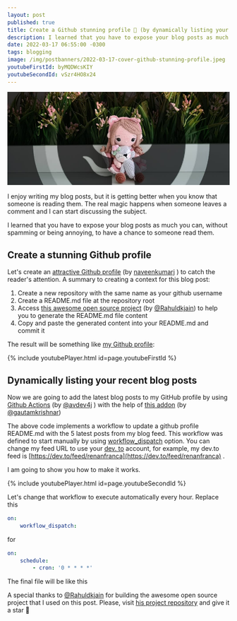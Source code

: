```yaml
---
layout: post
published: true
title: Create a Github stunning profile 💫 (by dynamically listing your recent blog posts)
description: I learned that you have to expose your blog posts as much you can, without spamming or being annoying, to have a chance to someone read them.
date: 2022-03-17 06:55:00 -0300
tags: blogging
image: /img/postbanners/2022-03-17-cover-github-stunning-profile.jpeg
youtubeFirstId: byMQDWcsKIY
youtubeSecondId: vSzr4HO8x24
---
```

![cover image](/img/postbanners/2022-03-17-cover-github-stunning-profile.jpeg)

I enjoy writing my blog posts, but it is getting better when you know that someone is reading them. The real magic happens when someone leaves a comment and I can start discussing the subject. 

I learned that you have to expose your blog posts as much you can, without spamming or being annoying, to have a chance to someone read them.

## Create a stunning Github profile

Let's create an [attractive Github profile](https://naveenkumarj.hashnode.dev/tricks-and-hacks-how-to-make-your-github-profile-readmemd-looks-stunning-within-3-steps) (by  [naveenkumarj](https://www.linkedin.com/in/naveenkumar-j-610147174/)  )  to catch the reader's attention. A summary to creating a context for this blog post:

1. Create a new repository with the same name as your github username 
2. Create a README.md file at the repository root
3. Access [this awesome open source project](https://rahuldkjain.github.io/gh-profile-readme-generator/) (by [@Rahuldkjain](https://twitter.com/Rahuldkjain)) to help you to generate the README.md file content
4. Copy and paste the generated content into your README.md and commit it

The result will be something like [my Github profile](https://github.com/renanfranca):

{% include youtubePlayer.html id=page.youtubeFirstId %}

## Dynamically listing your recent blog posts

Now we are going to add the latest blog posts to my GitHub profile by using [Github Actions](https://dev.to/entando/get-started-with-github-actions-1gde) (by [@avdev4j](https://twitter.com/avdev4j) ) with the help of [this addon](https://github.com/gautamkrishnar/blog-post-workflow) (by [@gautamkrishnar](https://twitter.com/gautamkrishnar))

<script src="https://gist.github.com/renanfranca/66eef25dd7fb00ace885e07d049cfc79.js"></script>

The above code implements a workflow to update a github profile README.md with the 5 latest posts from my blog feed. This workflow was defined to start manually by using [workflow_dispatch](https://docs.github.com/en/actions/using-workflows/events-that-trigger-workflows#workflow_dispatch) option. You can change my feed URL to use your [dev. to](http://dev.to) account, for example, my dev.to feed is [https://dev.to/feed/renanfranca](https://dev.to/feed/renanfranca) .

I am going to show you how to make it works.

{% include youtubePlayer.html id=page.youtubeSecondId %}

Let's change that workflow to execute automatically every hour. Replace this
```yaml
on: 
    workflow_dispatch:
```
for 

```yaml
on: 
    schedule:
        - cron: '0 * * * *'
```
The final file will be like this

<script src="https://gist.github.com/renanfranca/8fe7bf5c34cbc28e849c0bc14fea2437.js"></script>

A special thanks to [@Rahuldkjain](https://twitter.com/Rahuldkjain) for building the awesome open source project that I used on this post. Please, visit [his project repository](https://github.com/rahuldkjain/github-profile-readme-generator) and give it a star 🤩


